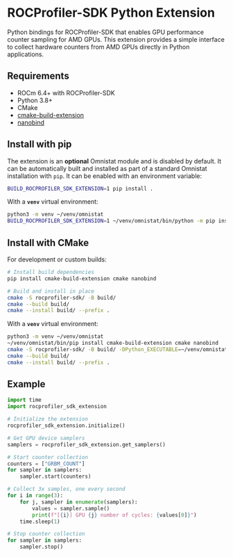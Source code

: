 # ROCProfiler-SDK Python Extension

Python bindings for ROCProfiler-SDK that enables GPU performance counter
sampling for AMD GPUs. This extension provides a simple interface to collect
hardware counters from AMD GPUs directly in Python applications.

## Requirements

- ROCm 6.4+ with ROCProfiler-SDK
- Python 3.8+
- CMake
- [cmake-build-extension](https://github.com/diegoferigo/cmake-build-extension)
- [nanobind](https://github.com/wjakob/nanobind)

## Install with pip

The extension is an **optional** Omnistat module and is disabled by default.
It can be automatically built and installed as part of a standard Omnistat
installation with `pip`. It can be enabled with an environment variable:
```bash
BUILD_ROCPROFILER_SDK_EXTENSION=1 pip install .
```

With a **`venv`** virtual environment:
```bash
python3 -m venv ~/venv/omnistat
BUILD_ROCPROFILER_SDK_EXTENSION=1 ~/venv/omnistat/bin/python -m pip install .
```

## Install with CMake

For development or custom builds:
```bash
# Install build dependencies
pip install cmake-build-extension cmake nanobind

# Build and install in place
cmake -S rocprofiler-sdk/ -B build/
cmake --build build/
cmake --install build/ --prefix .
```

With a **`venv`** virtual environment:
```bash
python3 -m venv ~/venv/omnistat
~/venv/omnistat/bin/pip install cmake-build-extension cmake nanobind
cmake -S rocprofiler-sdk/ -B build/ -DPython_EXECUTABLE=~/venv/omnistat/bin/python
cmake --build build/
cmake --install build/ --prefix .
```

## Example

```python
import time
import rocprofiler_sdk_extension

# Initialize the extension
rocprofiler_sdk_extension.initialize()

# Get GPU device samplers
samplers = rocprofiler_sdk_extension.get_samplers()

# Start counter collection
counters = ["GRBM_COUNT"]
for sampler in samplers:
    sampler.start(counters)

# Collect 3x samples, one every second
for i in range(3):
    for j, sampler in enumerate(samplers):
        values = sampler.sample()
        print(f"[{i}] GPU {j} number of cycles: {values[0]}")
    time.sleep(1)

# Stop counter collection
for sampler in samplers:
    sampler.stop()
```
